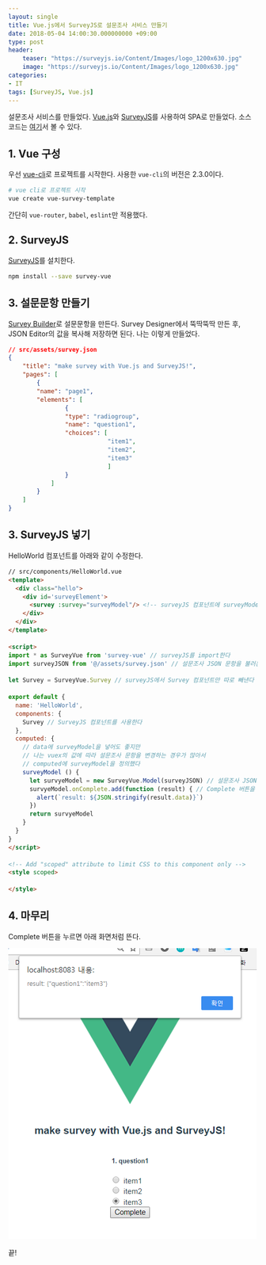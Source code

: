 ```yaml
---
layout: single
title: Vue.js에서 SurveyJS로 설문조사 서비스 만들기
date: 2018-05-04 14:00:30.000000000 +09:00
type: post
header:
    teaser: "https://surveyjs.io/Content/Images/logo_1200x630.jpg"
    image: "https://surveyjs.io/Content/Images/logo_1200x630.jpg"
categories:
- IT
tags: [SurveyJS, Vue.js]
---
```


설문조사 서비스를 만들었다. [Vue.js]와 [SurveyJS]를 사용하여 SPA로 만들었다. 
소스코드는 [여기](https://github.com/LoveMeWithoutAll/vue-survey-template)서 볼 수 있다.

## 1. Vue 구성
우선 [vue-cli]로 프로젝트를 시작한다. 사용한 `vue-cli`의 버전은 2.3.0이다.
```bash
# vue cli로 프로젝트 시작
vue create vue-survey-template 
```

간단히 `vue-router`, `babel`, `eslint`만 적용했다.

## 2. SurveyJS
[SurveyJS]를 설치한다.
```bash
npm install --save survey-vue
```

## 3. 설문문항 만들기
[Survey Builder]로 설문문항을 만든다. Survey Designer에서 뚝딱뚝딱 만든 후, JSON Editor의 값을 복사해 저장하면 된다. 나는 이렇게 만들었다.

```JSON
// src/assets/survey.json
{
    "title": "make survey with Vue.js and SurveyJS!",
    "pages": [
        {
        "name": "page1",
        "elements": [
                {
                "type": "radiogroup",
                "name": "question1",
                "choices": [
                            "item1",
                            "item2",
                            "item3"
                            ]
                }
            ]
        }
    ]
}
```

## 3. SurveyJS 넣기
HelloWorld 컴포넌트를 아래와 같이 수정한다.
```html
// src/components/HelloWorld.vue
<template>
  <div class="hello">
    <div id='surveyElement'>
      <survey :survey="surveyModel"/> <!-- surveyJS 컴포넌트에 surveyModel을 넣는다 -->
    </div>
  </div>
</template>

<script>
import * as SurveyVue from 'survey-vue' // surveyJS를 import한다
import surveyJSON from '@/assets/survey.json' // 설문조사 JSON 문항을 불러온다

let Survey = SurveyVue.Survey // surveyJS에서 Survey 컴포넌트만 따로 빼낸다

export default {
  name: 'HelloWorld',
  components: {
    Survey // SurveyJS 컴포넌트를 사용한다
  },
  computed: {
    // data에 surveyModel을 넣어도 좋지만 
    // 나는 vuex의 값에 따라 설문조사 문항을 변경하는 경우가 많아서
    // computed에 surveyModel을 정의했다
    surveyModel () { 
      let survyeModel = new SurveyVue.Model(surveyJSON) // 설문조사 JSON 문항을 model로 넣는다
      survyeModel.onComplete.add(function (result) { // Complete 버튼을 누르면 실행할 콜백 함수를 넣는다
        alert(`result: ${JSON.stringify(result.data)}`)
      })
      return survyeModel
    }
  }
}
</script>

<!-- Add "scoped" attribute to limit CSS to this component only -->
<style scoped>

</style>
```

## 4. 마무리
Complete 버튼을 누르면 아래 화면처럼 뜬다.

![surveyJS-onComplete](/assets/images/surveyjs-vue.png)

끝!

[SurveyJS]: https://surveyjs.io/
[Survey Builder]: (https://surveyjs.io/Survey/Builder/)
[Vue.js]: https://vuejs.org/
[vue-cli]: https://github.com/vuejs/vue-cli/blob/dev/docs/README.md